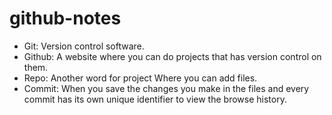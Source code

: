 # github-notes

* Git: Version control software.
* Github: A website where you can do projects that has version control on them.
* Repo: Another word for project Where you can add files.
* Commit: When you save the changes you make in the files and every commit has its own unique identifier to view the browse history.
